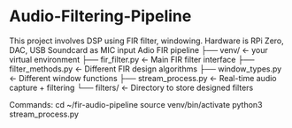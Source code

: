 # Audio-Filtering-Pipeline
This project involves DSP using FIR filter, windowing. Hardware is RPi Zero, DAC, USB Soundcard as MIC input
Adio FIR pipeline
├── venv/                  ← your virtual environment
├── fir_filter.py          ← Main FIR filter interface
├── filter_methods.py      ← Different FIR design algorithms
├── window_types.py        ← Different window functions
├── stream_process.py      ← Real-time audio capture + filtering
└── filters/               ← Directory to store designed filters

Commands:
cd ~/fir-audio-pipeline
source venv/bin/activate
python3 stream_process.py

